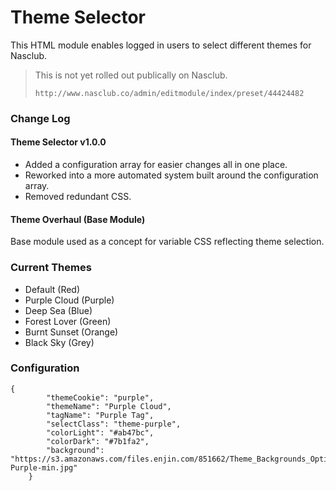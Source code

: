 # Theme Selector
This HTML module enables logged in users to select different themes for Nasclub.

> This is not yet rolled out publically on Nasclub.
>
> `http://www.nasclub.co/admin/editmodule/index/preset/44424482`


### Change Log

#### Theme Selector v1.0.0
* Added a configuration array for easier changes all in one place.
* Reworked into a more automated system built around the configuration array.
* Removed redundant CSS.

#### Theme Overhaul (Base Module)
Base module used as a concept for variable CSS reflecting theme selection.


### Current Themes

* Default (Red)
* Purple Cloud (Purple)
* Deep Sea (Blue)
* Forest Lover (Green)
* Burnt Sunset (Orange)
* Black Sky (Grey)


### Configuration
````
{
		"themeCookie": "purple",
		"themeName": "Purple Cloud",
		"tagName": "Purple Tag",
		"selectClass": "theme-purple",
		"colorLight": "#ab47bc",
		"colorDark": "#7b1fa2",
		"background": "https://s3.amazonaws.com/files.enjin.com/851662/Theme_Backgrounds_Optimised/Theme-Purple-min.jpg"
	}
  ````

